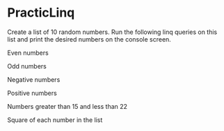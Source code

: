 # PracticLinq

Create a list of 10 random numbers. Run the following linq queries on this list and print the desired numbers on the console screen.

Even numbers

Odd numbers

Negative numbers

Positive numbers

Numbers greater than 15 and less than 22

Square of each number in the list
